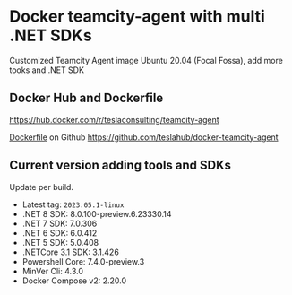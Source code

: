 # Docker teamcity-agent with multi .NET SDKs

Customized Teamcity Agent image Ubuntu 20.04 (Focal Fossa), add more tooks and .NET SDK

## Docker Hub and Dockerfile

https://hub.docker.com/r/teslaconsulting/teamcity-agent

[Dockerfile](https://github.com/teslahub/docker-teamcity-agent/blob/main/teamcity-agent/Dockerfile) on Github https://github.com/teslahub/docker-teamcity-agent

## Current version adding tools and SDKs

Update per build.

- Latest tag: `2023.05.1-linux`
- .NET 8 SDK: 8.0.100-preview.6.23330.14
- .NET 7 SDK: 7.0.306
- .NET 6 SDK: 6.0.412
- .NET 5 SDK: 5.0.408
- .NETCore 3.1 SDK: 3.1.426
- Powershell Core: 7.4.0-preview.3
- MinVer Cli: 4.3.0
- Docker Compose v2: 2.20.0
